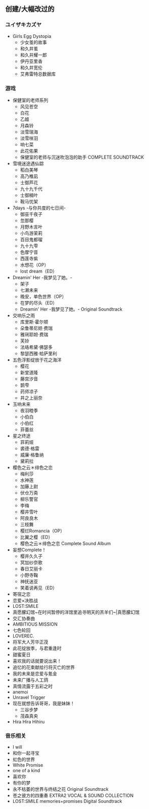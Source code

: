 ## 创建/大幅改过的
### ユイザキカズヤ
* Girls Egg Dystopia
  * 少女茧的故事
  * 和久井茧
  * 和久井耀一郎
  * 伊丹亚里香
  * 和久井宽伦
  * 艾弗雷特总数据库

### 游戏
* 保健室的老师系列
  * 风见苍空
  * 白花
  * 乙姬
  * 月森铃
  * 淡雪瑞海
  * 淡雪咲羽
  * 响七菜
  * 此花佑果
  * 保健室的老师与沉迷吹泡泡的助手 COMPLETE SOUNDTRACK
* 雪境迷途遇仙踪
  * 稻白美琴
  * 高乃椎凪
  * 士御芦花
  * 九十九千代
  * 士御楠叶
  * 鞍马忧架
* 7days -与你共度的七日间-
  * 御巫千夜子
  * 忽那樱
  * 月野木言叶
  * 小鸟游茉莉
  * 百目鬼都瑠
  * 九十九雫
  * 色摩宁音
  * 西莲寺紫
  * 水想花（OP）
  * lost dream（ED）
* Dreamin' Her -我梦见了她。-
  * 架子
  * 七濑未来
  * 晚安，单色世界（OP）
  * 在梦的尽头（ED）
  * Dreamin' Her -我梦见了她。- Original Soundtrack
* 交响乐之雨
  * 库里斯·霍尔顿
  * 朵鲁蒂尼妲·费瑞
  * 雅琍耶妲·费瑞
  * 芙铃
  * 法珞希黛·佛瑟多
  * 黎瑟西雅·帢萨里利
* 五色浮影绽放于花之海洋
  * 樱花
  * 新堂道隆
  * 藤宫汐音
  * 鹊雫
  * 药师凉子
  * 井之上丽奈
* 玉响未来
  * 夜羽睦季
  * 小伯白
  * 小伯红
  * 菲蕾丝
* 星之终途
  * 菲莉娅
  * 裘德·格雷
  * 威廉·格鲁纳
  * 黛莉拉
* 樱色之云＊绯色之恋
  * 梅利莎
  * 水神莲
  * 加藤上尉
  * 伏仓万斋
  * 柳乐警官
  * 李梅
  * 樱井雪叶
  * 阿良良木
  * 三枝舞
  * 樱烂Romancia（OP）
  * 比翼之樱（ED）
  * 樱色之云＊绯色之恋 Complete Sound Album
* 妄想Complete！
  * 樱井久久子
  * 冥加纱奈歌
  * 春日艾丽卡
  * 小野寺鞠
  * 神抚迷亚
  * 笑着说再见（ED）
* 寄宿之恋
* 恋爱×决胜战
* LOST:SMILE
* 真愿朦幻馆~在时间暂停的洋馆里追寻明天的羔羊们~|真愿朦幻馆
* 交汇协奏曲
* AMBITIOUS MISSION
* 七色轮回
* LOVEREC.
* 将军大人芳华正茂
* 此花绽放季，与君重逢时
* 甜蜜夏日
* 喜欢我的话就要说出来！
* 追忆的花束献给行将灭亡的世界
* 我的未来是恋爱与氪金
* 未来广播与人工鸽
* 真情流露于五彩之时
* anemoi
* Unravel Trigger
* 现在就想告诉哥哥，我是妹妹！
  * 三谷步梦
  * 茂森真央
* Hira Hira Hihiru

### 音乐相关
* I will
* 和你一起寻宝
* 虹色的世界
* White Promise
* one of a kind
* 喜欢你
* 有你的梦
* 永不枯萎的世界与终结之花 Original Soundtrack
* 苍之彼方的四重奏 EXTRA2 VOCAL & SOUND COLLECTION
* LOST:SMILE memories+promises Digital Soundtrack

